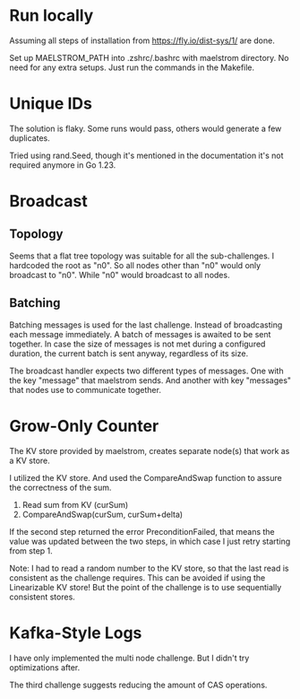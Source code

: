 # Run locally
Assuming all steps of installation from https://fly.io/dist-sys/1/ are done.

Set up MAELSTROM_PATH into .zshrc/.bashrc with maelstrom directory.
No need for any extra setups. Just run the commands in the Makefile.

# Unique IDs
The solution is flaky. Some runs would pass, others would generate a few duplicates.

Tried using rand.Seed, though it's mentioned in the documentation it's not required anymore in Go 1.23.

# Broadcast

## Topology
 Seems that a flat tree topology was suitable for all the sub-challenges.
 I hardcoded the root as "n0". So all nodes other than "n0" would only broadcast to "n0".
 While "n0" would broadcast to all nodes.

## Batching
Batching messages is used for the last challenge. Instead of broadcasting each message immediately. A batch of messages
is awaited to be sent together. In case the size of messages is not met during a configured duration, the current batch
is sent anyway, regardless of its size.

The broadcast handler expects two different types of messages. One with the key "message" that maelstrom sends. And
another with key "messages" that nodes use to communicate together.

# Grow-Only Counter
The KV store provided by maelstrom, creates separate node(s) that work as a KV store.

I utilized the KV store. And used the CompareAndSwap function to assure the correctness of the sum.
 
1. Read sum from KV (curSum)
2. CompareAndSwap(curSum, curSum+delta)

If the second step returned the error PreconditionFailed, that means the value was updated between the two steps,
in which case I just retry starting from step 1.

Note: I had to read a random number to the KV store, so that the last read is consistent as the challenge requires.
This can be avoided if using the Linearizable KV store! But the point of the challenge is to use sequentially consistent
stores.

# Kafka-Style Logs
I have only implemented the multi node challenge. But I didn't try optimizations after.

The third challenge suggests reducing the amount of CAS operations.
